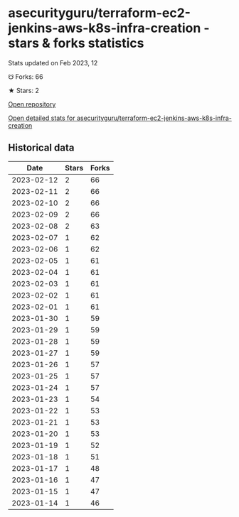 # asecurityguru/terraform-ec2-jenkins-aws-k8s-infra-creation - stars & forks statistics

Stats updated on Feb 2023, 12

☋ Forks: 66

★ Stars: 2

[Open repository](https://github.com/asecurityguru/terraform-ec2-jenkins-aws-k8s-infra-creation)

[Open detailed stats for asecurityguru/terraform-ec2-jenkins-aws-k8s-infra-creation](https://reviewgithub.com/rep/asecurityguru/terraform-ec2-jenkins-aws-k8s-infra-creation)

## Historical data
| Date | Stars | Forks |
|------|-------|-------|
| 2023-02-12 | 2 | 66 | 
| 2023-02-11 | 2 | 66 | 
| 2023-02-10 | 2 | 66 | 
| 2023-02-09 | 2 | 66 | 
| 2023-02-08 | 2 | 63 | 
| 2023-02-07 | 1 | 62 | 
| 2023-02-06 | 1 | 62 | 
| 2023-02-05 | 1 | 61 | 
| 2023-02-04 | 1 | 61 | 
| 2023-02-03 | 1 | 61 | 
| 2023-02-02 | 1 | 61 | 
| 2023-02-01 | 1 | 61 | 
| 2023-01-30 | 1 | 59 | 
| 2023-01-29 | 1 | 59 | 
| 2023-01-28 | 1 | 59 | 
| 2023-01-27 | 1 | 59 | 
| 2023-01-26 | 1 | 57 | 
| 2023-01-25 | 1 | 57 | 
| 2023-01-24 | 1 | 57 | 
| 2023-01-23 | 1 | 54 | 
| 2023-01-22 | 1 | 53 | 
| 2023-01-21 | 1 | 53 | 
| 2023-01-20 | 1 | 53 | 
| 2023-01-19 | 1 | 52 | 
| 2023-01-18 | 1 | 51 | 
| 2023-01-17 | 1 | 48 | 
| 2023-01-16 | 1 | 47 | 
| 2023-01-15 | 1 | 47 | 
| 2023-01-14 | 1 | 46 | 

